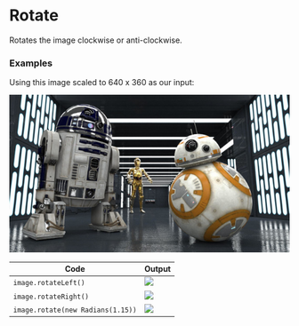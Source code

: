 Rotate
======

Rotates the image clockwise or anti-clockwise.


### Examples

Using this image scaled to 640 x 360 as our input:

![source image](images/input_640_360.jpg)

| Code | Output |
| ---- | ------ |
| `image.rotateLeft()`                       | <img src="/images/rotate_left.jpg"/> |
| `image.rotateRight()`                      | <img src="/images/rotate_right.jpg"/> |
| `image.rotate(new Radians(1.15))`          | <img src="/images/rotate_1.15_rads.jpg"/> |
